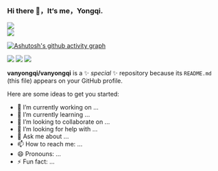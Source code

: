 ### Hi there 👋，It‘s me，Yongqi.

<img src="https://profile-counter.glitch.me/vanyongqi/count.svg">
<div >
  <img src="https://github-readme-stats.vercel.app/api?username=vanyongqi&show_icons=true&theme=transparent" >
 <!-   <img src="https://github-readme-stats.vercel.app/api/top-langs/?username=vanyongqi&layout=compact&theme=tokyonight" >

</div>

[![Ashutosh's github activity graph](https://github-readme-activity-graph.vercel.app/graph?username=vanyongqi&theme=minimal)](https://github.com/ashutosh00710/github-readme-activity-graph)


<span > <img src="https://img.shields.io/badge/-GO-E34F26?style=flat-square&logo=GO&logoColor=white" /> <img src="https://img.shields.io/badge/-CSS3-1572B6?style=flat-square&logo=css3" /> <img src="https://img.shields.io/badge/-JavaScript-oringe?style=flat-square&logo=javascript" /> </span>



**vanyongqi/vanyongqi** is a ✨ _special_ ✨ repository because its `README.md` (this file) appears on your GitHub profile.

Here are some ideas to get you started:

- 🔭 I’m currently working on ...
- 🌱 I’m currently learning ...
- 👯 I’m looking to collaborate on ...
- 🤔 I’m looking for help with ...
- 💬 Ask me about ...
- 📫 How to reach me: ...
- 😄 Pronouns: ...
- ⚡ Fun fact: ...


